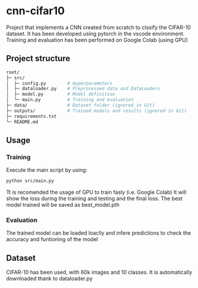 # cnn-cifar10

Project that implements a CNN created from scratch to clssify the CIFAR-10 dataset. It has been developed using pytorch in the vscode environment. Training and evaluation has been performed on Google Colab (using GPU)

## Project structure
```bash
root/
├─ src/
│  ├─ config.py        # Hyperparameters
│  ├─ dataloader.py    # Preprocessed data and DataLoaders
│  ├─ model.py         # Model definition
│  └─ main.py          # Training and evaluation
├─ data/               # Dataset folder (ignored in Git)
├─ outputs/            # Trained models and results (ignored in Git)
├─ requirements.txt
└─ README.md
```

## Usage
### Training
Execute the main script by using: 
```bash
python src/main.py
```
Tt is recomended the usage of GPU to train fasly (i.e. Google Colab)
It will show the loss during the training and testing and the final loss.
The best model trained will be saved as best_model.pth

### Evaluation
The trained model can be loaded loaclly and infere predictions to check the accuracy and funtioning of the model

## Dataset
CIFAR-10 has been used, with 60k images and 10 classes. It is automatically downloaded thank to dataloader.py
